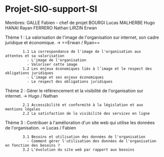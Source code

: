 # Projet-SIO-support-SI
  
Membres:
GALLE Fabien - chef de projet
BOURGI Lucas
MALHERBE Hugo
HANAI Rayan
FERRERO Nathan
LIRZIN Erwan



Thème 1 : La valorisation de l'image de l'organisation sur internet, son cadre juridique et économique. -> ==Erwan / Ryan==

            1.1 La correspondance de l'image de l'organisation aux attentes et sa valorisation
              - L'image de l'organisation
              - Valoriser cette image
            1.2 Les enjeux économiques liés à l’image et le respect des obligations juridiques
              - L'image et ses enjeux économiques
              - Le respect des obligations juridiques


Thème 2 : Gérer le référencement et la visibilité de l'organisation sur internet. -> Hugo / Nathan
            
            2.1 Accessibilité et conformité à la législation et aux mentions légales
            2.2 La satisfaction de la visibilité des services en ligne

Thème 3 : Contribuer à l'amélioration d'un site web qui utilise les données de l'organisation. -> Lucas / Fabien

            3.1 Besoins et utilisation des données de l'organisation
              - Comment gérer l'utilisation des données de l'organisation en fonction des besoins ?
            3.2 L'évolution du site web par rapport aux besoins
